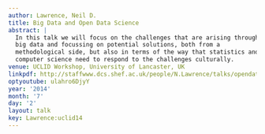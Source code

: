 ```yaml
---
author: Lawrence, Neil D.
title: Big Data and Open Data Science
abstract: |
  In this talk we will focus on the challenges that are arising through
  big data and focussing on potential solutions, both from a
  methodological side, but also in terms of the way that statistics and
  computer science need to respond to the challenges culturally.
venue: UCLID Workshop, University of Lancaster, UK
linkpdf: http://staffwww.dcs.shef.ac.uk/people/N.Lawrence/talks/opendata_uclid14.pdf
optyoutube: ulahro6DjyY
year: '2014'
month: '7'
day: '2'
layout: talk
key: Lawrence:uclid14
---
```


